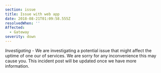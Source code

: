```yaml
---
section: issue
title: Issue with web app
date: 2018-08-21T01:09:58.555Z
resolvedWhen: ''
Affected:
  - Gateway
severity: down
---
```

*Investigating* - We are investigating a potential issue that might affect the uptime of one our of services. We are sorry for any inconvenience this may cause you. This incident post will be updated once we have more information.
